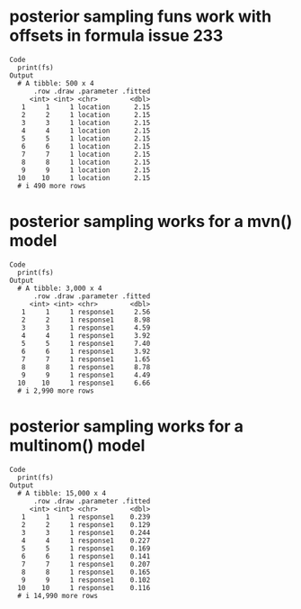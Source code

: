 # posterior sampling funs work with offsets in formula issue 233

    Code
      print(fs)
    Output
      # A tibble: 500 x 4
          .row .draw .parameter .fitted
         <int> <int> <chr>        <dbl>
       1     1     1 location      2.15
       2     2     1 location      2.15
       3     3     1 location      2.15
       4     4     1 location      2.15
       5     5     1 location      2.15
       6     6     1 location      2.15
       7     7     1 location      2.15
       8     8     1 location      2.15
       9     9     1 location      2.15
      10    10     1 location      2.15
      # i 490 more rows

# posterior sampling works for a mvn() model

    Code
      print(fs)
    Output
      # A tibble: 3,000 x 4
          .row .draw .parameter .fitted
         <int> <int> <chr>        <dbl>
       1     1     1 response1     2.56
       2     2     1 response1     8.98
       3     3     1 response1     4.59
       4     4     1 response1     3.92
       5     5     1 response1     7.40
       6     6     1 response1     3.92
       7     7     1 response1     1.65
       8     8     1 response1     8.78
       9     9     1 response1     4.49
      10    10     1 response1     6.66
      # i 2,990 more rows

# posterior sampling works for a multinom() model

    Code
      print(fs)
    Output
      # A tibble: 15,000 x 4
          .row .draw .parameter .fitted
         <int> <int> <chr>        <dbl>
       1     1     1 response1    0.239
       2     2     1 response1    0.129
       3     3     1 response1    0.244
       4     4     1 response1    0.227
       5     5     1 response1    0.169
       6     6     1 response1    0.141
       7     7     1 response1    0.207
       8     8     1 response1    0.165
       9     9     1 response1    0.102
      10    10     1 response1    0.116
      # i 14,990 more rows

